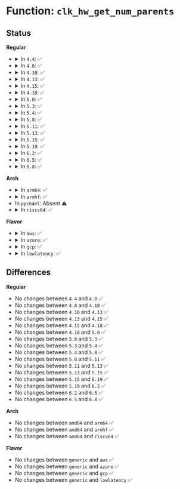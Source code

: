 # Function: <code>clk_hw_get_num_parents</code>

## Status
<b>Regular</b>
<ul>
<li>
<details>
<summary>In <code>4.4</code>: ✅</summary>

```c
unsigned int clk_hw_get_num_parents(const struct clk_hw *hw);
```

**Collision:** Unique Global

**Inline:** No

**Transformation:** False

**Instances:**

```
In drivers/clk/clk.c (ffffffff816e4220)
Location: drivers/clk/clk.c:293
Inline: False
Direct callers:
  - drivers/clk/clk-mux.c:clk_mux_get_parent
  - drivers/clk/clk-composite.c:clk_composite_determine_rate
```
**Symbols:**

```
ffffffff816e4220-ffffffff816e4232: clk_hw_get_num_parents (STB_GLOBAL)
```
</details>
</li>
<li>
<details>
<summary>In <code>4.8</code>: ✅</summary>

```c
unsigned int clk_hw_get_num_parents(const struct clk_hw *hw);
```

**Collision:** Unique Global

**Inline:** No

**Transformation:** False

**Instances:**

```
In drivers/clk/clk.c (ffffffff817485e0)
Location: drivers/clk/clk.c:195
Inline: False
Direct callers:
  - drivers/clk/clk-mux.c:clk_mux_get_parent
  - drivers/clk/clk-composite.c:clk_composite_determine_rate
```
**Symbols:**

```
ffffffff817485e0-ffffffff817485f2: clk_hw_get_num_parents (STB_GLOBAL)
```
</details>
</li>
<li>
<details>
<summary>In <code>4.10</code>: ✅</summary>

```c
unsigned int clk_hw_get_num_parents(const struct clk_hw *hw);
```

**Collision:** Unique Global

**Inline:** No

**Transformation:** False

**Instances:**

```
In drivers/clk/clk.c (ffffffff81530e60)
Location: drivers/clk/clk.c:195
Inline: False
Direct callers:
  - drivers/clk/clk-mux.c:clk_mux_get_parent
  - drivers/clk/clk-composite.c:clk_composite_determine_rate
```
**Symbols:**

```
ffffffff81530e60-ffffffff81530e72: clk_hw_get_num_parents (STB_GLOBAL)
```
</details>
</li>
<li>
<details>
<summary>In <code>4.13</code>: ✅</summary>

```c
unsigned int clk_hw_get_num_parents(const struct clk_hw *hw);
```

**Collision:** Unique Global

**Inline:** No

**Transformation:** False

**Instances:**

```
In drivers/clk/clk.c (ffffffff81544350)
Location: drivers/clk/clk.c:195
Inline: False
Direct callers:
  - drivers/clk/clk-mux.c:clk_mux_get_parent
  - drivers/clk/clk-composite.c:clk_composite_determine_rate
```
**Symbols:**

```
ffffffff81544350-ffffffff81544362: clk_hw_get_num_parents (STB_GLOBAL)
```
</details>
</li>
<li>
<details>
<summary>In <code>4.15</code>: ✅</summary>

```c
unsigned int clk_hw_get_num_parents(const struct clk_hw *hw);
```

**Collision:** Unique Global

**Inline:** No

**Transformation:** False

**Instances:**

```
In drivers/clk/clk.c (ffffffff815a7460)
Location: drivers/clk/clk.c:249
Inline: False
Direct callers:
  - drivers/clk/clk-mux.c:clk_mux_get_parent
  - drivers/clk/clk-composite.c:clk_composite_determine_rate
```
**Symbols:**

```
ffffffff815a7460-ffffffff815a7472: clk_hw_get_num_parents (STB_GLOBAL)
```
</details>
</li>
<li>
<details>
<summary>In <code>4.18</code>: ✅</summary>

```c
unsigned int clk_hw_get_num_parents(const struct clk_hw *hw);
```

**Collision:** Unique Global

**Inline:** No

**Transformation:** False

**Instances:**

```
In drivers/clk/clk.c (ffffffff815df0e0)
Location: drivers/clk/clk.c:264
Inline: False
Direct callers:
  - drivers/clk/clk-mux.c:clk_mux_val_to_index
  - drivers/clk/clk-composite.c:clk_composite_determine_rate
```
**Symbols:**

```
ffffffff815df0e0-ffffffff815df0f2: clk_hw_get_num_parents (STB_GLOBAL)
```
</details>
</li>
<li>
<details>
<summary>In <code>5.0</code>: ✅</summary>

```c
unsigned int clk_hw_get_num_parents(const struct clk_hw *hw);
```

**Collision:** Unique Global

**Inline:** No

**Transformation:** False

**Instances:**

```
In drivers/clk/clk.c (ffffffff815f8a10)
Location: drivers/clk/clk.c:262
Inline: False
Direct callers:
  - drivers/clk/clk-mux.c:clk_mux_val_to_index
  - drivers/clk/clk-composite.c:clk_composite_determine_rate
```
**Symbols:**

```
ffffffff815f8a10-ffffffff815f8a22: clk_hw_get_num_parents (STB_GLOBAL)
```
</details>
</li>
<li>
<details>
<summary>In <code>5.3</code>: ✅</summary>

```c
unsigned int clk_hw_get_num_parents(const struct clk_hw *hw);
```

**Collision:** Unique Global

**Inline:** No

**Transformation:** False

**Instances:**

```
In drivers/clk/clk.c (ffffffff8162ac20)
Location: drivers/clk/clk.c:272
Inline: False
Direct callers:
  - drivers/clk/clk-mux.c:clk_mux_val_to_index
  - drivers/clk/clk-composite.c:clk_composite_determine_rate
```
**Symbols:**

```
ffffffff8162ac20-ffffffff8162ac32: clk_hw_get_num_parents (STB_GLOBAL)
```
</details>
</li>
<li>
<details>
<summary>In <code>5.4</code>: ✅</summary>

```c
unsigned int clk_hw_get_num_parents(const struct clk_hw *hw);
```

**Collision:** Unique Global

**Inline:** No

**Transformation:** False

**Instances:**

```
In drivers/clk/clk.c (ffffffff8164c6d0)
Location: drivers/clk/clk.c:278
Inline: False
Direct callers:
  - drivers/clk/clk-mux.c:clk_mux_val_to_index
  - drivers/clk/clk-composite.c:clk_composite_determine_rate
```
**Symbols:**

```
ffffffff8164c6d0-ffffffff8164c6e2: clk_hw_get_num_parents (STB_GLOBAL)
```
</details>
</li>
<li>
<details>
<summary>In <code>5.8</code>: ✅</summary>

```c
unsigned int clk_hw_get_num_parents(const struct clk_hw *hw);
```

**Collision:** Unique Global

**Inline:** No

**Transformation:** False

**Instances:**

```
In drivers/clk/clk.c (ffffffff816fb7a0)
Location: drivers/clk/clk.c:282
Inline: False
Direct callers:
  - drivers/clk/clk-mux.c:clk_mux_val_to_index
  - drivers/clk/clk-composite.c:clk_composite_determine_rate
```
**Symbols:**

```
ffffffff816fb7a0-ffffffff816fb7b2: clk_hw_get_num_parents (STB_GLOBAL)
```
</details>
</li>
<li>
<details>
<summary>In <code>5.11</code>: ✅</summary>

```c
unsigned int clk_hw_get_num_parents(const struct clk_hw *hw);
```

**Collision:** Unique Global

**Inline:** No

**Transformation:** False

**Instances:**

```
In drivers/clk/clk.c (ffffffff81718670)
Location: drivers/clk/clk.c:282
Inline: False
Direct callers:
  - drivers/clk/clk-mux.c:clk_mux_val_to_index
  - drivers/clk/clk-composite.c:clk_composite_determine_rate
```
**Symbols:**

```
ffffffff81718670-ffffffff81718682: clk_hw_get_num_parents (STB_GLOBAL)
```
</details>
</li>
<li>
<details>
<summary>In <code>5.13</code>: ✅</summary>

```c
unsigned int clk_hw_get_num_parents(const struct clk_hw *hw);
```

**Collision:** Unique Global

**Inline:** No

**Transformation:** False

**Instances:**

```
In drivers/clk/clk.c (ffffffff816f9950)
Location: drivers/clk/clk.c:282
Inline: False
Direct callers:
  - drivers/clk/clk-mux.c:clk_mux_val_to_index
  - drivers/clk/clk-composite.c:clk_composite_determine_rate
```
**Symbols:**

```
ffffffff816f9950-ffffffff816f9962: clk_hw_get_num_parents (STB_GLOBAL)
```
</details>
</li>
<li>
<details>
<summary>In <code>5.15</code>: ✅</summary>

```c
unsigned int clk_hw_get_num_parents(const struct clk_hw *hw);
```

**Collision:** Unique Global

**Inline:** No

**Transformation:** False

**Instances:**

```
In drivers/clk/clk.c (ffffffff817740b0)
Location: drivers/clk/clk.c:282
Inline: False
Direct callers:
  - drivers/clk/clk-mux.c:clk_mux_val_to_index
  - drivers/clk/clk-composite.c:clk_composite_determine_rate
```
**Symbols:**

```
ffffffff817740b0-ffffffff817740c2: clk_hw_get_num_parents (STB_GLOBAL)
```
</details>
</li>
<li>
<details>
<summary>In <code>5.19</code>: ✅</summary>

```c
unsigned int clk_hw_get_num_parents(const struct clk_hw *hw);
```

**Collision:** Unique Global

**Inline:** No

**Transformation:** False

**Instances:**

```
In drivers/clk/clk.c (ffffffff818a9b30)
Location: drivers/clk/clk.c:275
Inline: False
Direct callers:
  - drivers/clk/clk-mux.c:clk_mux_val_to_index
  - drivers/clk/clk-composite.c:clk_composite_determine_rate
```
**Symbols:**

```
ffffffff818a9b30-ffffffff818a9b48: clk_hw_get_num_parents (STB_GLOBAL)
```
</details>
</li>
<li>
<details>
<summary>In <code>6.2</code>: ✅</summary>

```c
unsigned int clk_hw_get_num_parents(const struct clk_hw *hw);
```

**Collision:** Unique Global

**Inline:** No

**Transformation:** False

**Instances:**

```
In drivers/clk/clk.c (ffffffff819f48a0)
Location: drivers/clk/clk.c:275
Inline: False
Direct callers:
  - drivers/clk/clk-mux.c:clk_mux_val_to_index
  - drivers/clk/clk-composite.c:clk_composite_determine_rate
```
**Symbols:**

```
ffffffff819f48a0-ffffffff819f48b8: clk_hw_get_num_parents (STB_GLOBAL)
```
</details>
</li>
<li>
<details>
<summary>In <code>6.5</code>: ✅</summary>

```c
unsigned int clk_hw_get_num_parents(const struct clk_hw *hw);
```

**Collision:** Unique Global

**Inline:** No

**Transformation:** False

**Instances:**

```
In drivers/clk/clk.c (ffffffff81a3d000)
Location: drivers/clk/clk.c:286
Inline: False
Direct callers:
  - drivers/clk/clk-mux.c:clk_mux_val_to_index
  - drivers/clk/clk-composite.c:clk_composite_determine_rate
```
**Symbols:**

```
ffffffff81a3d000-ffffffff81a3d018: clk_hw_get_num_parents (STB_GLOBAL)
```
</details>
</li>
<li>
<details>
<summary>In <code>6.8</code>: ✅</summary>

```c
unsigned int clk_hw_get_num_parents(const struct clk_hw *hw);
```

**Collision:** Unique Global

**Inline:** No

**Transformation:** False

**Instances:**

```
In drivers/clk/clk.c (ffffffff81a888c0)
Location: drivers/clk/clk.c:286
Inline: False
Direct callers:
  - drivers/clk/clk-mux.c:clk_mux_val_to_index
  - drivers/clk/clk-composite.c:clk_composite_determine_rate
```
**Symbols:**

```
ffffffff81a888c0-ffffffff81a888d8: clk_hw_get_num_parents (STB_GLOBAL)
```
</details>
</li>
</ul>
<b>Arch</b>
<ul>
<li>
<details>
<summary>In <code>arm64</code>: ✅</summary>

```c
unsigned int clk_hw_get_num_parents(const struct clk_hw *hw);
```

**Collision:** Unique Global

**Inline:** No

**Transformation:** False

**Instances:**

```
In drivers/clk/clk.c (ffff8000107bb538)
Location: drivers/clk/clk.c:278
Inline: False
Direct callers:
  - drivers/clk/clk-mux.c:clk_mux_val_to_index
  - drivers/clk/clk-composite.c:clk_composite_determine_rate
  - drivers/clk/bcm/clk-bcm2835.c:bcm2835_clock_determine_rate
  - drivers/clk/bcm/clk-bcm2835.c:bcm2835_clock_determine_rate
  - drivers/clk/renesas/clk-div6.c:cpg_div6_clock_set_parent
  - drivers/clk/sunxi/clk-factors.c:clk_factors_determine_rate
  - drivers/clk/sunxi/clk-sun4i-tcon-ch1.c:tcon_ch1_determine_rate
  - drivers/clk/sunxi/clk-sun4i-tcon-ch1.c:tcon_ch1_determine_rate
  - drivers/clk/sunxi/clk-sun9i-cpus.c:sun9i_a80_cpus_clk_determine_rate
  - drivers/clk/sunxi-ng/ccu_mux.c:ccu_mux_helper_get_parent
  - drivers/clk/sunxi-ng/ccu_mux.c:ccu_mux_helper_determine_rate
  - drivers/clk/sunxi-ng/ccu_mux.c:ccu_mux_helper_determine_rate
```
**Symbols:**

```
ffff8000107bb538-ffff8000107bb564: clk_hw_get_num_parents (STB_GLOBAL)
```
</details>
</li>
<li>
<details>
<summary>In <code>armhf</code>: ✅</summary>

```c
unsigned int clk_hw_get_num_parents(const struct clk_hw *hw);
```

**Collision:** Unique Global

**Inline:** No

**Transformation:** False

**Instances:**

```
In drivers/clk/clk.c (c08e7340)
Location: drivers/clk/clk.c:278
Inline: False
Direct callers:
  - drivers/clk/clk-mux.c:clk_mux_val_to_index
  - drivers/clk/clk-composite.c:clk_composite_determine_rate
  - drivers/clk/renesas/clk-div6.c:cpg_div6_clock_set_parent
  - drivers/clk/tegra/clk-sdmmc-mux.c:clk_sdmmc_mux_get_parent
  - drivers/clk/ti/mux.c:ti_clk_mux_get_parent
  - drivers/clk/uniphier/clk-uniphier-cpugear.c:uniphier_clk_cpugear_get_parent
  - drivers/clk/uniphier/clk-uniphier-mux.c:uniphier_clk_mux_get_parent
  - drivers/clocksource/timer-ti-dm.c:omap_dm_timer_set_source
```
**Symbols:**

```
c08e7340-c08e7360: clk_hw_get_num_parents (STB_GLOBAL)
```
</details>
</li>
<li>
In <code>ppc64el</code>: Absent ⚠️
</li>
<li>
<details>
<summary>In <code>riscv64</code>: ✅</summary>

```c
unsigned int clk_hw_get_num_parents(const struct clk_hw *hw);
```

**Collision:** Unique Global

**Inline:** No

**Transformation:** False

**Instances:**

```
In drivers/clk/clk.c (ffffffe00050a38a)
Location: drivers/clk/clk.c:278
Inline: False
Direct callers:
  - drivers/clk/clk-mux.c:clk_mux_val_to_index
  - drivers/clk/clk-composite.c:clk_composite_determine_rate
```
**Symbols:**

```
ffffffe00050a38a-ffffffe00050a3b0: clk_hw_get_num_parents (STB_GLOBAL)
```
</details>
</li>
</ul>
<b>Flavor</b>
<ul>
<li>
<details>
<summary>In <code>aws</code>: ✅</summary>

```c
unsigned int clk_hw_get_num_parents(const struct clk_hw *hw);
```

**Collision:** Unique Global

**Inline:** No

**Transformation:** False

**Instances:**

```
In drivers/clk/clk.c (ffffffff81612730)
Location: drivers/clk/clk.c:278
Inline: False
Direct callers:
  - drivers/clk/clk-mux.c:clk_mux_val_to_index
  - drivers/clk/clk-composite.c:clk_composite_determine_rate
```
**Symbols:**

```
ffffffff81612730-ffffffff81612742: clk_hw_get_num_parents (STB_GLOBAL)
```
</details>
</li>
<li>
<details>
<summary>In <code>azure</code>: ✅</summary>

```c
unsigned int clk_hw_get_num_parents(const struct clk_hw *hw);
```

**Collision:** Unique Global

**Inline:** No

**Transformation:** False

**Instances:**

```
In drivers/clk/clk.c (ffffffff81606c80)
Location: drivers/clk/clk.c:278
Inline: False
Direct callers:
  - drivers/clk/clk-mux.c:clk_mux_val_to_index
  - drivers/clk/clk-composite.c:clk_composite_determine_rate
```
**Symbols:**

```
ffffffff81606c80-ffffffff81606c92: clk_hw_get_num_parents (STB_GLOBAL)
```
</details>
</li>
<li>
<details>
<summary>In <code>gcp</code>: ✅</summary>

```c
unsigned int clk_hw_get_num_parents(const struct clk_hw *hw);
```

**Collision:** Unique Global

**Inline:** No

**Transformation:** False

**Instances:**

```
In drivers/clk/clk.c (ffffffff81640510)
Location: drivers/clk/clk.c:278
Inline: False
Direct callers:
  - drivers/clk/clk-mux.c:clk_mux_val_to_index
  - drivers/clk/clk-composite.c:clk_composite_determine_rate
```
**Symbols:**

```
ffffffff81640510-ffffffff81640522: clk_hw_get_num_parents (STB_GLOBAL)
```
</details>
</li>
<li>
<details>
<summary>In <code>lowlatency</code>: ✅</summary>

```c
unsigned int clk_hw_get_num_parents(const struct clk_hw *hw);
```

**Collision:** Unique Global

**Inline:** No

**Transformation:** False

**Instances:**

```
In drivers/clk/clk.c (ffffffff8165a860)
Location: drivers/clk/clk.c:278
Inline: False
Direct callers:
  - drivers/clk/clk-mux.c:clk_mux_val_to_index
  - drivers/clk/clk-composite.c:clk_composite_determine_rate
```
**Symbols:**

```
ffffffff8165a860-ffffffff8165a872: clk_hw_get_num_parents (STB_GLOBAL)
```
</details>
</li>
</ul>

## Differences
<b>Regular</b>
<ul>
<li>
No changes between <code>4.4</code> and <code>4.8</code> ✅
</li>
<li>
No changes between <code>4.8</code> and <code>4.10</code> ✅
</li>
<li>
No changes between <code>4.10</code> and <code>4.13</code> ✅
</li>
<li>
No changes between <code>4.13</code> and <code>4.15</code> ✅
</li>
<li>
No changes between <code>4.15</code> and <code>4.18</code> ✅
</li>
<li>
No changes between <code>4.18</code> and <code>5.0</code> ✅
</li>
<li>
No changes between <code>5.0</code> and <code>5.3</code> ✅
</li>
<li>
No changes between <code>5.3</code> and <code>5.4</code> ✅
</li>
<li>
No changes between <code>5.4</code> and <code>5.8</code> ✅
</li>
<li>
No changes between <code>5.8</code> and <code>5.11</code> ✅
</li>
<li>
No changes between <code>5.11</code> and <code>5.13</code> ✅
</li>
<li>
No changes between <code>5.13</code> and <code>5.15</code> ✅
</li>
<li>
No changes between <code>5.15</code> and <code>5.19</code> ✅
</li>
<li>
No changes between <code>5.19</code> and <code>6.2</code> ✅
</li>
<li>
No changes between <code>6.2</code> and <code>6.5</code> ✅
</li>
<li>
No changes between <code>6.5</code> and <code>6.8</code> ✅
</li>
</ul>
<b>Arch</b>
<ul>
<li>
No changes between <code>amd64</code> and <code>arm64</code> ✅
</li>
<li>
No changes between <code>amd64</code> and <code>armhf</code> ✅
</li>
<li>
No changes between <code>amd64</code> and <code>riscv64</code> ✅
</li>
</ul>
<b>Flavor</b>
<ul>
<li>
No changes between <code>generic</code> and <code>aws</code> ✅
</li>
<li>
No changes between <code>generic</code> and <code>azure</code> ✅
</li>
<li>
No changes between <code>generic</code> and <code>gcp</code> ✅
</li>
<li>
No changes between <code>generic</code> and <code>lowlatency</code> ✅
</li>
</ul>
